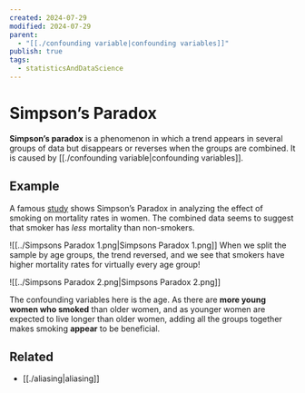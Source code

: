 ```yaml
---
created: 2024-07-29
modified: 2024-07-29
parent:
  - "[[./confounding variable|confounding variables]]"
publish: true
tags:
  - statisticsAndDataScience
---
```


# Simpson’s Paradox

**Simpson’s paradox** is a phenomenon in which a trend appears in several groups of data but disappears or reverses when the groups are combined. It is caused by [[./confounding variable|confounding variables]].

## Example
A famous [study](http://rinobellocco.altervista.org/wp/wp-content/uploads/2017/courses/other/modena/ignoringacovariate.appleton.amerstat.1996.pdf) shows Simpson’s Paradox in analyzing the effect of smoking on mortality rates in women. The combined data seems to suggest that smoker has *less* mortality than non-smokers.

![[../Simpsons Paradox 1.png|Simpsons Paradox 1.png]]
When we split the sample by age groups, the trend reversed, and we see that smokers have higher mortality rates for virtually every age group!

![[../Simpsons Paradox 2.png|Simpsons Paradox 2.png]]

The confounding variables here is the age. As there are **more young women who smoked** than older women, and as younger women are expected to live longer than older women, adding all the groups together makes smoking **appear** to be beneficial.

## Related
- [[./aliasing|aliasing]]